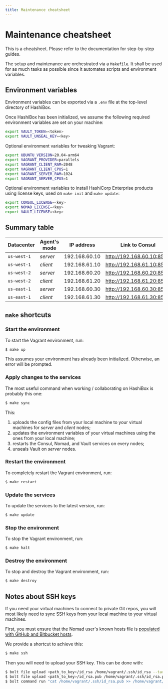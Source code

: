 ```yaml
---
title: Maintenance cheatsheet
---
```


# Maintenance cheatsheet

This is a cheatsheet. Please refer to the documentation for step-by-step guides.

The setup and maintenance are orchestrated via a `Makefile`. It shall be used
for as much tasks as possible since it automates scripts and environment
variables.

## Environment variables

Environment variables can be exported via a `.env` file at the top-level directory
of HashiBox.

Once HashiBox has been initialized, we assume the following required environment
variables are set on your machine:
```bash
export VAULT_TOKEN=<token>
export VAULT_UNSEAL_KEY=<key>
```

Optional environment variables for tweaking Vagrant:
```bash
export UBUNTU_VERSION=20.04-arm64
export VAGRANT_PROVIDER=parallels
export VAGRANT_CLIENT_RAM=2048
export VAGRANT_CLIENT_CPUS=1
export VAGRANT_SERVER_RAM=1024
export VAGRANT_SERVER_CPUS=1
```

Optional environment variables to install HashiCorp Enterprise products using
license keys, used on `make init` and `make update`:
```bash
export CONSUL_LICENSE=<key>
export NOMAD_LICENSE=<key>
export VAULT_LICENSE=<key>
```

## Summary table

| Datacenter  | Agent's mode | IP address    | Link to Consul              | Link to Nomad               | Link to Vault               |
|-------------|--------------|---------------|-----------------------------|-----------------------------|-----------------------------|
| `us-west-1` | *server*     | 192.168.60.10 | <http://192.168.60.10:8500> | <http://192.168.60.10:4646> | <http://192.168.60.10:8200> |
| `us-west-1` | *client*     | 192.168.61.10 | <http://192.168.61.10:8500> | <http://192.168.61.10:4646> | *n/a*                       |
| `us-west-2` | *server*     | 192.168.60.20 | <http://192.168.60.20:8500> | <http://192.168.60.20:4646> | <http://192.168.60.20:8200> |
| `us-west-2` | *client*     | 192.168.61.20 | <http://192.168.61.20:8500> | <http://192.168.61.20:4646> | *n/a*                       |
| `us-east-1` | *server*     | 192.168.60.30 | <http://192.168.60.30:8500> | <http://192.168.60.30:4646> | <http://192.168.60.30:8200> |
| `us-east-1` | *client*     | 192.168.61.30 | <http://192.168.61.30:8500> | <http://192.168.61.30:4646> | *n/a*                       |

## `make` shortcuts

### Start the environment

To start the Vagrant environment, run:
```bash
$ make up
```

This assumes your environment has already been initialized. Otherwise, an error
will be prompted.

### Apply changes to the services

The most useful command when working / collaborating on HashiBox is probably this
one:
```bash
$ make sync
```

This:
1. uploads the config files from your local machine to your virtual machines for
   *server* and *client* nodes;
2. updates the environment variables of your virtual machines using the ones from
   your local machine;
3. restarts the Consul, Nomad, and Vault services on every nodes;
4. unseals Vault on *server* nodes.

### Restart the environment

To completely restart the Vagrant environment, run:
```bash
$ make restart
```

### Update the services

To update the services to the latest version, run:
```bash
$ make update
```

### Stop the environment

To stop the Vagrant environment, run:
```bash
$ make halt
```

### Destroy the environment

To stop and destroy the Vagrant environment, run:
```bash
$ make destroy
```

## Notes about SSH keys

If you need your virtual machines to connect to private Git repos, you will most
likely need to sync SSH keys from your local machine to your virtual machines.

First, you must ensure that the Nomad user's known hosts file is [populated with
GitHub and Bitbucket hosts](https://www.nomadproject.io/docs/job-specification/artifact#download-using-git).

We provide a shortcut to achieve this:
```bash
$ make ssh
```

Then you will need to upload your SSH key. This can be done with:
```bash
$ bolt file upload <path_to_key>/id_rsa /home/vagrant/.ssh/id_rsa --targets=us --run-as root
$ bolt file upload <path_to_key>/id_rsa.pub /home/vagrant/.ssh/id_rsa.pub --targets=us --run-as root
$ bolt command run "cat /home/vagrant/.ssh/id_rsa.pub >> /home/vagrant/.ssh/authorized_keys" --targets=us --run-as root
```
